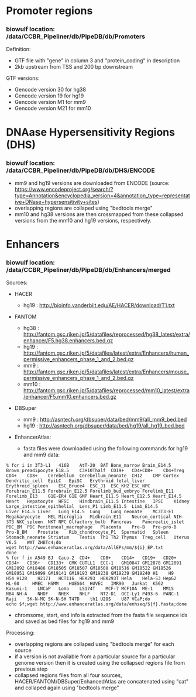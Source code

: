 # Promoter regions
### biowulf location: /data/CCBR_Pipeliner/db/PipeDB/db/Promoters

Definition:
* GTF file with "gene" in column 3 and "protein_coding" in description
* 2kb upstream from TSS and 200 bp downstream

GTF versions:
* Gencode version 30 for hg38
* Gencode version 19 for hg19
* Gencode version M1 for mm9
* Gencode version M21 for mm10

# DNAase Hypersensitivity Regions (DHS)
### biowulf location: /data/CCBR_Pipeliner/db/PipeDB/db/DHS/ENCODE
* mm9 and hg19 versions are downloaded from ENCODE (source: https://www.encodeproject.org/search/?type=Annotation&encyclopedia_version=4&annotation_type=representative+DNase+hypersensitivity+sites)
* overlapping regions are collaped using "bedtools merge"
* mm10 and hg38 versions are then crossmapped from these collapsed versions from the mm10 and hg19 versions, respectively.

# Enhancers 
### biowulf location: /data/CCBR_Pipeliner/db/PipeDB/db/Enhancers/merged
Sources:

* HACER
  * hg19 : http://bioinfo.vanderbilt.edu/AE/HACER/download/T1.txt

* FANTOM
  * hg38 : http://fantom.gsc.riken.jp/5/datafiles/reprocessed/hg38_latest/extra/enhancer/F5.hg38.enhancers.bed.gz
  * hg19 : http://fantom.gsc.riken.jp/5/datafiles/latest/extra/Enhancers/human_permissive_enhancers_phase_1_and_2.bed.gz
  * mm9 : http://fantom.gsc.riken.jp/5/datafiles/latest/extra/Enhancers/mouse_permissive_enhancers_phase_1_and_2.bed.gz
  * mm10 : http://fantom.gsc.riken.jp/5/datafiles/reprocessed/mm10_latest/extra/enhancer/F5.mm10.enhancers.bed.gz

* DBSuper
  * mm9 : http://asntech.org/dbsuper/data/bed/mm9/all_mm9_bed.bed
  * hg19 : http://asntech.org/dbsuper/data/bed/hg19/all_hg19_bed.bed

* EnhancerAtlas: 
  * fasta files were downloaded using the following commands for hg19 and mm9 data:
```
% for i in 3T3-L1	416B	AtT-20	BAT	Bone_marrow	Brain_E14.5	Brown_preadipocyte_E18.5	C3H10Thalf	CD19+	CD4+CD8+	CD4+Treg	CD4+	CD8+	Cerebellum	Cerebellum_neonate	CH12	CMP	Cortex	Dendritic_cell	EpiLC	EpiSC	Erythroid_fetal_liver	Erythroid_spleen	ESC_Bruce4	ESC_J1	ESC_KH2	ESC_NPC	Forebrain_E11.5	Forebrain_E12.5	Forelimb_bud_embryo	Forelimb_E11	Forelimb_E13	G1E-ER4	G1E	GMP	Heart_E11.5	Heart_E12.5	Heart_E14.5	Heart	Hepatocyte	HFSC	Hindbrain_E11.5	Intestine	IPSC	Kidney	Large_intestine_epithelial	Lens_P1	Limb_E11.5	Limb_E14.5	Liver_E14.5	Liver	Lung_E14.5	Lung	Lung_neonate	MC3T3-E1	Megakaryocyte	MEL	Microglia	Midbrain_E11	Neuron_cortical	NIH-3T3	NKC_spleen	NKT	NPC	Olfactory_bulb	Pancreas	Pancreatic_islet	PDC_BM	PDC	Peritoneal_macrophage	Placenta	Pre-B	Pre-pro-B	Pro-B_BM	Prostate	Rib_chondrocyte_P1	Spermatid	Spleen	Stomach_neonate	Striatum	Testis	Th1	Th2	Thymus	Treg_cell	Uterus	V6.5	WAT	ZHBTc4;do
wget http://www.enhanceratlas.org/data/AllEPs/mm/${i}_EP.txt
done
% for f in A549	BJ	Caco-2	CD4+	CD8+	CD14+	CD19+	CD20+	CD34+	CD36+	CD133+	CMK	CUTLL1	ECC-1	GM10847	GM12878	GM12891	GM12892	GM18486	GM18505	GM18507	GM18508	GM18516	GM18522	GM18526	GM18951	GM19099	GM19141	GM19193	GM19238	GM19239	GM19240	H1	  H9	H54	H128	H2171	HCT116	HEK293	HEK293T	Hela	Hela-S3	HepG2	HL-60	  HMEC	HSMM	HUES64	HUVEC	IMR90	Jurkat	K562	Kasumi-1	LNCaP	LoVo	LS174T	  MCF-7	MCF10A	ME-1	MM1S	NB4	NH-A	NHDF	NHEK	NHLF	NT2-D1	OCI-Ly1	P493-6	PANC-1	Raji	SK-N-MC	SK-N-SH	T47D	th1	U2OS	U87	VCaP;do
echo $f;wget http://www.enhanceratlas.org/data/enhseq/${f}.fasta;done
```
  * chromsome, start, end info is extracted from the fasta file sequence ids and saved as bed files for hg19 and mm9


Processing:
  * overlapping regions are collaped using "bedtools merge" for each source
  * if a version is not available from a particular source for a particular genome version then it is created using the collapsed regions file from previous step
  * collapsed regions files from all four sources, HACER/FANTOM/DBSuper/EnhancedAtlas are concatenated using "cat" and collaped again using "bedtools merge"


